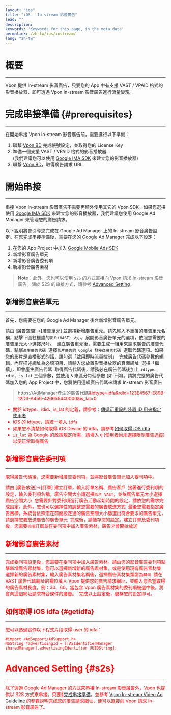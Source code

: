 ```yaml
---
layout: "ios"
title: "iOS - In-stream 影音廣告"
lead: ""
description:
keywords: 'Keywords for this page, in the meta data'
permalink: /zh-tw/ios/instream/
lang: "zh-tw"
---
```

# 概要
---
Vpon 提供 In-stream 影音廣告，只要您的 App 中有支援 VAST / VPAID 格式的影音播放器，即可透過 Vpon In-stream 影音廣告進行流量變現。

# 完成串接準備 {#prerequisites}
---
在開始串接 Vpon In-stream 影音廣告前，需要進行以下準備：

1. 聯繫 [Vpon BD] 完成帳號設定，並取得您的 License Key
2. 準備一個支援 VAST / VPAID 格式的影音播放器 <br>
   (我們建議您可以使用 [Google IMA SDK] 來建立您的影音播放器)
3. 聯繫 [Vpon BD]，取得廣告請求 URL

# 開始串接
---
串接 Vpon In-stream 影音廣告不需要再額外使用其它的 Vpon SDK。如果您選擇使用 [Google IMA SDK] 來建立您的影音播放器，我們建議您使用 Google Ad Manager 來管理您的廣告請求。

以下說明將會引導您完成在 Google Ad Manager 上的 In-stream 影音廣告設定。在您[完成串接準備]後，需要在您的 Google Ad Manager 完成以下設定：

1. 在您的 App Project 中加入 [Google Mobile Ads SDK]
2. 新增影音廣告單元
3. 新增影音廣告委刊項
4. 新增影音廣告素材

> **Note**：此外，您也可以使用 `S2S` 的方式直接向 Vpon 請求 In-stream 影音廣告。關於 S2S 的串接方式，請參考 [Advanced Setting]。

## 新增影音廣告單元
---
首先，您需要在您的 Google Ad Manager 後台新增影音廣告單元。

請由 [廣告空間]→[廣告單元] 並選擇新增廣告單元。請先輸入不重覆的廣告單元名稱，點擊下圖紅框處的`影片(VAST) 大小`，展開影音廣告單元的選項，依照您需要的廣告單元大小選擇尺吋。
<img src="{{site.imgurl}}/instream_01.png" alt="" class="width-600"/>
建立廣告單元後，需要生成一組用來請求廣告的廣告代碼。點擊`產生廣告代碼`
<img src="{{site.imgurl}}/instream_02.png" alt="" class="width-600"/>
選擇`影片廣告的 Google 發佈商廣告代碼`
<img src="{{site.imgurl}}/instream_03.png" alt="" class="width-600"/>
選取代碼選項。如果您的影片是直播形式的話，請勾選「啟用即時流量控制」
<img src="{{site.imgurl}}/instream_04.png" alt="" class="width-600"/>
完成廣告代碼參數的編輯。內容描述網址為必填項目，請輸入您放置影音播放器的頁面網址
<img src="{{site.imgurl}}/instream_05.png" alt="" class="width-600"/>
選擇「繼續」，即會產生廣告代碼
<img src="{{site.imgurl}}/instream_06.png" alt="" class="width-600"/>
取得廣告代碼後，請務必在廣告代碼後加上 `idtype`、`rdid`、`is_lat` 三個參數，並使用 `&` 來區分每個參數 (如下例)。請將完整的廣告代碼加入您的 App Project 中，您將使用這組廣告代碼來請求 In-stream 影音廣告

> https://AdManager產生的廣告代碼<font color="red">&idtype=idfa&rdid=123E4567-E89B-12D3-A456-426655440000&is_lat=0

* 關於 idtype、rdid、is_lat 的定義，請參考：[傳遞可重設的裝置 ID 用來指定使用者]
* iOS 的 idtype，請統一填入 `idfa`
* 如果您不清楚如何取得 iOS Device 的 idfa，請參考[如何取得 iOS idfa]
* `is_lat` 為 Google 的政策規定所需，請填入 `0` (使用者尚未選擇限制廣告追蹤) 以便正常取得廣告

## 新增影音廣告委刊項
---
取得廣告代碼後，您需要新增廣告委刊項，並將影音廣告單元加入委刊項中。

請由 [廣告放送]→[訂單] 建立訂單，輸入訂單名稱、廣告客戶
<img src="{{site.imgurl}}/instream_07.png" alt="" class="width-600"/>
接著進行委刊項的設定，輸入委刊項名稱，廣告空間大小請選擇`影片 VAST`，並依廣告單元大小選擇廣告空間大小
<img src="{{site.imgurl}}/instream_08.png" alt="" class="width-600"/>
您需要針對委刊項進行廣告活動起始時間的設定，請依您的需求完成設定。此外，您也可以選擇性的調整您需要的廣告放送方式
<img src="{{site.imgurl}}/instream_09.png" alt="" class="width-600"/>
最後您需要指定廣告目標，系統會依照您在前面設定過的廣告空間大小篩選出符合要求的廣告單元，請選擇您要放送廣告的廣告單元
<img src="{{site.imgurl}}/instream_10.png" alt="" class="width-600"/>
完成後，請儲存您的設定。建立訂單及委刊項後，您需要`核准`訂單並在委刊項中加入廣告素材，廣告才會開始放送
<img src="{{site.imgurl}}/instream_11.png" alt="" class="width-600"/>

## 新增影音廣告素材
---
完成委刊項設定後，您需要在委刊項中加入廣告素材。請由您的影音廣告委刊項點擊新增廣告素材集，您可以選擇新增新的廣告素材集，或是使用現有廣告素材集
<img src="{{site.imgurl}}/instream_12.png" alt="" class="width-600"/>
選擇新的廣告素材集，輸入廣告素材集名稱後，選擇廣告素材集類型為`轉向`
<img src="{{site.imgurl}}/instream_13.png" alt="" class="width-600"/>
請在 VAST 廣告代碼網址的欄位填入 Vpon 提供您的廣告請求網址，並輸入您希望取得的廣告素材長度，例：30、60。當包含 Vpon 廣告素材集的委刊項被選中後，將會向這個網址請求符合條件的廣告。
<img src="{{site.imgurl}}/instream_14.png" alt="" class="width-600"/>
完成以上設定後，儲存您的設定即可。


## 如何取得 iOS idfa {#getidfa}
---
您可以透過實作以下程式片段取得 user 的 idfa：

```objc
#import <AdSupport/AdSupport.h>
NSString *advertisingId = [[ASIdentifierManager sharedManager].advertisingIdentifier UUIDString];
```

# Advanced Setting {#s2s}
---
除了透過 Google Ad Manager 的方式來串接 In-stream 影音廣告外，Vpon 也提供以 S2S 方式來串接。只要[完成串接準備]，並參考 [Vpon In-stream Video Ad Guideline] 的參數說明完成您的廣告請求網址，便可以直接向 Vpon 請求 In-stream 影音廣告了。



[Vpon BD]: mailto:bd@vpon.com
[Google IMA SDK]: https://developers.google.com/interactive-media-ads/docs/sdks/ios/
[Google Mobile Ads SDK]: https://developers.google.com/mobile-ads-sdk/docs/dfp/ios/sdk
[完成串接準備]: {{site.baseurl}}/zh-tw/ios/instream/#prerequisites
[Advanced Setting]: {{site.baseurl}}/zh-tw/ios/instream/#s2s
[Vpon In-stream Video Ad Guideline]: {{site.dnldurl}}/Vpon_In_stream_Video_Ad_Guideline.pdf
[傳遞可重設的裝置 ID 用來指定使用者]: https://support.google.com/admanager/answer/6238701
[如何取得 iOS idfa]: {{site.baseurl}}/zh-tw/android/instream/#getidfa